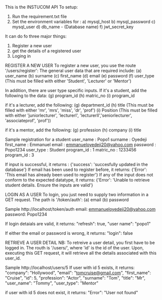 This is the INSTUCOM API
To setup:
1) Run the requirement.txt file
2) Set the environment variables for :
    a) mysql_host
    b) mysql_password
    c) mysql_user
    d) db_name - (Database name)
    f) jwt_secret_key


It can do fo three major things: 
1) Register a new user
2) get the details of a registered user
3) Loging in


REGISTER A NEW USER
To register a new user, you use the route '/users/register':
The  general user data that are required include:
(a) user_name 
(b) surname 
(c) first_name 
(d) email 
(e) password 
(f) user_type (This must be filled with either 'Student', 'Lecturer' or 'Mentor')

In addition, there are user type specific inputs.
If it's a student, add the following to the data:
(g) program_id
(h) matric_no
(i) program_id


if it's a lecturer, add the following:
(g) department_id
(h) title     (This must be filled with either 'mr', 'mrs', 'miss', 'dr', 'prof')
(i) Position  (This must be filled with either 'juniorlecturer', 'lecturerI', 'lecturerII','seniorlecturer', 'associateprof', 'prof'))

if it's a mentor, add the following:
(g) profession
(h) company
(i) title

Sample registration for a student
user_name   : Popo1
surname     : Oyedeji
first_name  : Emmanuel
email       : emmanueloyedeji20@yahoo.com
password    : Popo1234
user_type   : Student
program_id  : 1
matric_no   : 1233456
program_id  : 3

If input is successful, it returns :                                         {'success': 'succesfully updated in the database'}
If email has been used to register before, it returns:                       {'Error': 'This email has already been used to register'}
If any of the input does not conform to the expected datatype, it returns:   {'Error': 'Unable to retrieve student details. Ensure the inputs are  valid'}  







LOGIN AS A USER
To login, you just need to supply two information in a GET request. The path is '/token/auth':
(a) email
(b) password

Sample 
http://localhost/token/auth
email: emmanueloyedeji20@yahoo.com
password: Popo1234

If login detaials are valid, it returns: "refresh": true,
                                        "user name": "popo1"
            
If either the email or password is wrong, it returns:  "login": false







RETRIEVE A USER DETAIL
NB: To retreive a user detail, you first have to be logged in. 
The routh is '/users/<id>', where 'id' is the id of the user. 
Upon, executing this GET request, it will retrieve all the details associated with this user_id.

Sample
http://localhost/users/5
If user with id 5 exists, it returns:
 "company": "Hollywood",
  "email": "tomcruise@gmail.com",
  "first_name": "Cruise",
  "id": 5,
  "profession": "Actor",
  "surname": "Tom",
  "title": "Mr",
  "user_name": "Tommy",
  "user_type": "Mentor"

if user with id 5 does not exist, it returns: 
  "Error": "User not found"